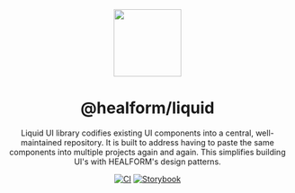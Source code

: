 <div align="center">

<img src="https://i.imgur.com/gITOD4N.png" width="120px" style="margin-bottom: 0px">

# @healform/liquid 

Liquid UI library codifies existing UI components into a central, well-maintained repository. It is built to address having to paste the same components into multiple projects again and again. This simplifies building UI's with HEALFORM's design patterns.

[![CI](https://github.com/HEALFORM/liquid/actions/workflows/ci.yaml/badge.svg?branch=main)](https://github.com/HEALFORM/liquid/actions/workflows/ci.yaml) [![Storybook](https://cdn.jsdelivr.net/gh/storybookjs/brand@main/badge/badge-storybook.svg)](https://ui-library.healform.de/)

</div>
